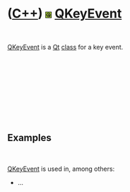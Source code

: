 



 

 

 

 

 

([C++](Cpp.md)) ![Qt](PicQt.png) [QKeyEvent](CppQKeyEvent.md)
===============================================================

 

[QKeyEvent](CppQKeyEvent.md) is a [Qt](CppQt.md) [class](CppClass.htm)
for a key event.

 

 

 

 

 

Examples
--------

 

[QKeyEvent](CppQKeyEvent.md) is used in, among others:

-   ...

 

 

 

 

 





 



